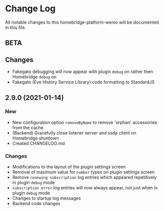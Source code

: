 # Change Log

All notable changes to this homebridge-platform-wemo will be documented in this file.

## BETA

## Changes

* Fakegato debugging will now appear with plugin `debug` on rather then Homebridge `debug` on
* Fakegato (Eve History Service Library) code formatting to StandardJS

## 2.9.0 (2021-01-14)

### New
* New configuration option `removeByName` to remove 'orphan' accessories from the cache
* (Backend) Gracefully close listener server and ssdp client on Homebridge shutdown
* Created CHANGELOG.md

### Changes
* Modifications to the layout of the plugin settings screen
* Removal of maximum value for `number` types on plugin settings screen
* Remove `renewing subscription` log entries which appeared repetitively in plugin `debug` mode
* `subscription error` log entries will now always appear, not just when in plugin `debug` mode
* Changes to startup log messages
* Backend code changes
